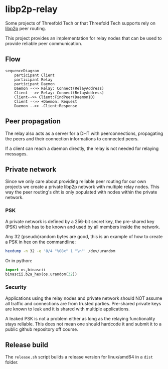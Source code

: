 # libp2p-relay

Some projects of Threefold Tech or that Threefold Tech supports rely on [libp2p](https://libp2p.io) peer routing.

This project provides an implementation for relay nodes that can be used to provide reliable peer communication.

## Flow

```mermaid
sequenceDiagram
    participant Client
    participant Relay
    participant Daemon 
    Daemon -->> Relay: Connect(RelayAddress) 
    Client -->> Relay: Connect(RelayAddress)
    Client-->> Client:FindPeer(DaemonID)
    Client -->> +Daemon: Request
    Daemon -->> -Client:Response
```

## Peer propagation

The relay also acts as a server for a DHT with peerconnections, propagating the peers and their connection informations to connected peers.

If a client can reach a daemon directly, the relay is not needed for relaying messages.

## Private network

Since we only care about providing reliable peer routing for our own projects we create a private libp2p network with multiple relay nodes. This way the peer routing's dht is only populated with nodes within the private network.

### PSK

A private network is defined by a 256-bit secret key, the pre-shared key (PSK) which has to be known and used by all members inside the network.

Any 32 (pseudo)random bytes are good, this is an example of how to create a PSK in hex on the commandline:

```sh
hexdump -n 32 -e '8/4 "%08x" 1 "\n"' /dev/urandom
```

Or in python:

```python
import os,binascii
binascii.b2a_hex(os.urandom(32))
```

### Security

Applications using the relay nodes and private network should NOT assume all traffic and connections are from trusted parties. Pre-shared private keys are known to leak and it is shared with multiple applications.

A leaked PSK is not a problem either as long as the relaying functionality stays reliable. This does not mean one should hardcode it and submit it to a public github repository off course.

## Release build

The `release.sh` script builds a release version for linux/amd64 in a `dist` folder.
